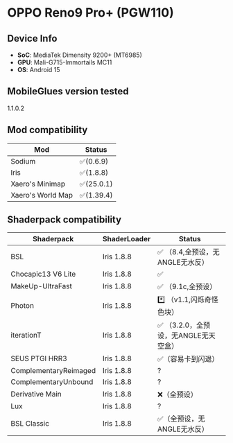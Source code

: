 # OPPO Reno9 Pro+ (PGW110)

## Device Info

- **SoC**: MediaTek Dimensity 9200+ (MT6985)
- **GPU**: Mali-G715-Immortails MC11
- **OS**: Android 15

## MobileGlues version tested

1.1.0.2

## Mod compatibility

|**Mod**|**Status**|
|---|---|
| Sodium | ✅(0.6.9) |
| Iris | ✅(1.8.8) |
| Xaero's Minimap | ✅(25.0.1) |
| Xaero's World Map | ✅(1.39.4) |

## Shaderpack compatibility

|**Shaderpack** | **ShaderLoader** | **Status** 
|---|---|----|
| BSL | Iris 1.8.8 | ✅ （8.4,全预设，无ANGLE无水反）|
| Chocapic13 V6 Lite | Iris 1.8.8 | ✅ |
| MakeUp-UltraFast | Iris 1.8.8 | ✅ （9.1c,全预设）|
| Photon | Iris 1.8.8 | *️⃣ （v1.1,闪烁奇怪色块） |
| iterationT | Iris 1.8.8 |  ✅ （3.2.0，全预设，无ANGLE无天空盒） |
| SEUS PTGI HRR3 | Iris 1.8.8 | ✅（容易卡到闪退） |
| ComplementaryReimaged | Iris 1.8.8 | ? |
| ComplementaryUnbound | Iris 1.8.8 | ? |
| Derivative Main | Iris 1.8.8 | ❌（全预设） |
| Lux | Iris 1.8.8 | ? |
| BSL Classic | Iris 1.8.8 | ✅（全预设，无ANGLE无水反） |
